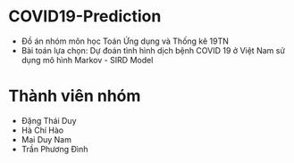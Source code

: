 # COVID19-Prediction

- Đồ án nhóm môn học Toán Ứng dụng và Thống kê 19TN
- Bài toán lựa chọn: Dự đoán tình hình dịch bệnh COVID 19 ở Việt Nam sử dụng mô hình Markov - SIRD Model

# Thành viên nhóm

- Đặng Thái Duy
- Hà Chí Hào
- Mai Duy Nam
- Trần Phương Đình
